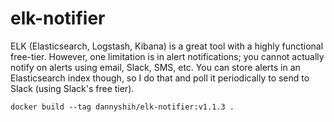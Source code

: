 # elk-notifier
ELK (Elasticsearch, Logstash, Kibana) is a great tool with a highly functional free-tier. However, one limitation is in alert notifications; you cannot actually notify on alerts using email, Slack, SMS, etc. You can store alerts in an Elasticsearch index though, so I do that and poll it periodically to send to Slack (using Slack's free tier).

```
docker build --tag dannyshih/elk-notifier:v1.1.3 .
```
